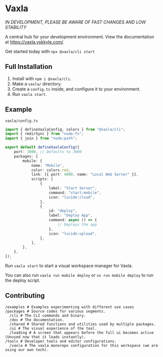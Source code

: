 # Vaxla

_IN DEVELOPMENT, PLEASE BE AWARE OF FAST CHANGES AND LOW STABILITY_

A central hub for your development environment. View the documentation at https://vaxla.yskkyle.com/.

Get started today with `npx @vaxla/cli start`

## Full Installation

1. Install with `npm i @vaxla/cli`.
2. Make a `vaxla/` directory.
3. Create a `config.ts` inside, and configure it to your environment.
4. Run `vaxla start`.

## Example

`vaxla/config.ts`

```ts
import { defineVaxlaConfig, colors } from "@vaxla/cli";
import { rmdirSync } from "node:fs";
import { join } from "node:path";

export default defineVaxlaConfig({
	port: 3000, // Defaults to 3000
	packages: {
		mobile: {
			name: "Mobile",
			color: colors.red,
			link: [{ port: 4000, name: "Local Web Server" }],
			scripts: [
				{
					label: "Start Server",
					command: "start:mobile",
					icon: "lucide:cloud",
				},
				{
					id: "deploy",
					label: "Deploy App",
					command: async () => {
						// Deploys the app
					},
					icon: "lucide:upload",
				},
			],
		},
	},
});
```

Run `vaxla start` to start a visual workspace manager for Vaxla.

You can also run `vaxla run mobile deploy` or `vx run mobile deploy` to run the deploy script.

## Contributing

```
/examples # Examples experimenting with different use cases
/packages # Source codes for various segments.
  /cli # The CLI commands and binary.
  /doc # The documentation.
  /shared # Shared functions and utilities used by multiple packages.
  /ui # The visual experience of the tool.
  /loading # A screen that appears before the full ui becomes active (Unused now that it loads instantly).
/tools # Developer tools and editor configurations.
  /vaxla # The vaxla monorepo configuration for this workspace (we are using our own tech).
```
